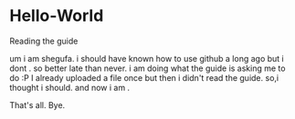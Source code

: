 # Hello-World
Reading the guide 

um i am shegufa. i should have known how to use github a long ago but i dont . so better late than never. i am doing what the guide is asking me to do :P I already uploaded a file once but then i didn't read the guide. so,i thought i should. and now i am .  

That's all. 
Bye.

